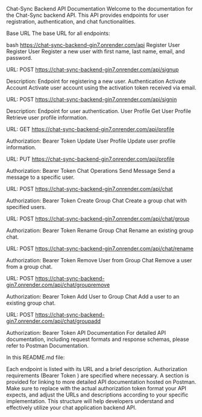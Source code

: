 Chat-Sync Backend API Documentation
Welcome to the documentation for the Chat-Sync backend API. This API provides endpoints for user registration, authentication, and chat functionalities.

Base URL
The base URL for all endpoints:

bash
https://chat-sync-backend-gin7.onrender.com/api
Register User
Register User
Register a new user with first name, last name, email, and password.

URL: POST
https://chat-sync-backend-gin7.onrender.com/api/signup

Description: Endpoint for registering a new user.
Authentication
Activate Account
Activate user account using the activation token received via email.

URL: POST 
https://chat-sync-backend-gin7.onrender.com/api/signin

Description: Endpoint for user authentication.
User Profile
Get User Profile
Retrieve user profile information.

URL: GET 
https://chat-sync-backend-gin7.onrender.com/api/profile

Authorization: Bearer Token <token>
Update User Profile
Update user profile information.

URL: PUT 
https://chat-sync-backend-gin7.onrender.com/api/profile

Authorization: Bearer Token <token>
Chat Operations
Send Message
Send a message to a specific user.

URL: POST
https://chat-sync-backend-gin7.onrender.com/api/chat

Authorization: Bearer Token <token>
Create Group Chat
Create a group chat with specified users.

URL: POST 
https://chat-sync-backend-gin7.onrender.com/api/chat/group

Authorization: Bearer Token <token>
Rename Group Chat
Rename an existing group chat.

URL: POST 
https://chat-sync-backend-gin7.onrender.com/api/chat/rename

Authorization: Bearer Token <token>
Remove User from Group Chat
Remove a user from a group chat.

URL: POST 
https://chat-sync-backend-gin7.onrender.com/api/chat/groupremove

Authorization: Bearer Token <token>
Add User to Group Chat
Add a user to an existing group chat.

URL: POST 
https://chat-sync-backend-gin7.onrender.com/api/chat/groupadd

Authorization: Bearer Token <token>
API Documentation
For detailed API documentation, including request formats and response schemas, please refer to Postman Documentation.

In this README.md file:

Each endpoint is listed with its URL and a brief description.
Authorization requirements (Bearer Token <token>) are specified where necessary.
A section is provided for linking to more detailed API documentation hosted on Postman.
Make sure to replace <token> with the actual authorization token format your API expects, and adjust the URLs and descriptions according to your specific implementation. This structure will help developers understand and effectively utilize your chat application backend API.



